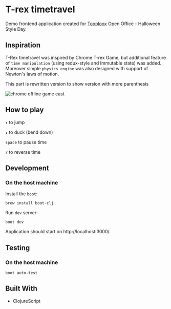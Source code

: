 # T-rex timetravel

Demo frontend application created for [Tooploox](https://www.tooploox.com/) Open Office - Halloween Style Day.

## Inspiration

T-Rex timetravel was inspired by Chrome T-rex Game, but additional feature of `time manipulation` (using redux-style and Immutable state) was added.
Moreover simple `physics engine` was also designed with support of Newton's laws of motion.

This part is rewritten version to show version with more parenthesis

![chrome offline game cast](screenshot.gif)


## How to play

`↑` to jump

`↓` to duck (bend down)

`space` to pause time

`r` to reverse time

## Development

### On the host machine

Install the `boot`:

    brew install boot-clj

Run `dev` server:

    boot dev


Application should start on http://localhost:3000/.

## Testing

### On the host machine

    boot auto-test

## Built With

* ClojureScript
